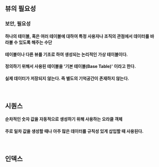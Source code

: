 ## 뷰의 필요성

### 보안, 필요성

#### 하나의 테이블, 혹은 여러 테이블에 대하여 특정 사용자나 조직의 관점에서 데이터를 바라볼 수 있도록 해주는 수단
#### 테이블이나 다른 뷰를 기초로 하여 생성되는 논리적인 가상 테이블이다.
#### 정의하기 위해서 사용된 테이블을 '기본 테이블(Base Table)' 이라고 한다.
#### 실제 데이터가 저장되지 않는다. 즉 별도의 기억공간이 존재하지 않는다. 

<br/>

## 시퀀스

#### 순차적인 숫자 값을 자동적으로 생성하기 위해  사용하는 오라클 객체
#### 주로 일차 값을 생성할 때나 아주 많은 데이터를 규칙성 있게 삽입할 때 사용된다.

<br/>

## 인덱스

####
